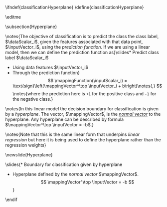 \ifndef{classificationHyperplane}
\define{classificationHyperplane}

\editme

\subsection{Hyperplane}

\notes{The objective of classification is to predict the class the class label, $\dataScalar_i$, given the features associated with that data point, $\inputVector_i$, using the *prediction function*. If we are using a linear model, then we can define the prediction function as}\slides* Predict class label $\dataScalar_i$
* Using data features $\inputVector_i$
* Through the prediction function}
$$
\mappingFunction(\inputScalar_i) = \text{sign}\left(\mappingVector^\top \inputVector_i + b\right)\notes{,}
$$
\notes{where the prediction here is `+1` for the positive class and `-1` for the negative class.}

\notes{In this linear model the decision boundary for classification is given by a *hyperplane*. The vector, $\mappingVector$, is the *[normal vector](http://en.wikipedia.org/wiki/Normal_(geometry))* to the hyperplane. Any hyperplane can be described by formula $\mappingVector^\top \inputVector = -b$.}

\notes{Note that this is the same linear form that underpins *linear regression* but here it is being used to define the hyperplane rather than the regression weights}

\newslide{Hyperplane}

\slides{* Boundary for classification given by hyperplane
* Hyperplane defined by the *normal vector* $\mappingVector$.
$$
\mappingVector^\top \inputVector = -b
$$
}


\endif
